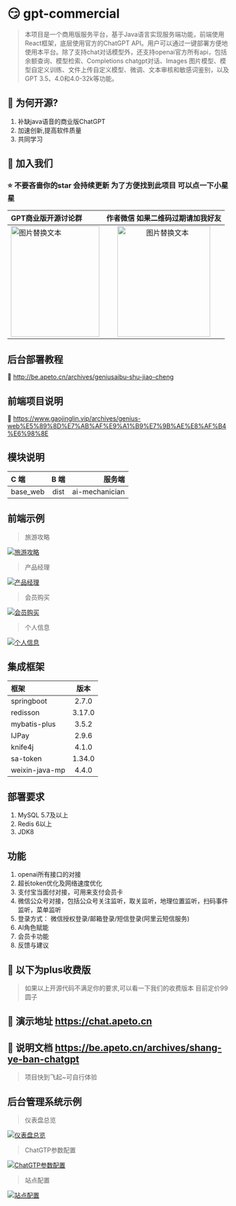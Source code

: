 # :smirk: gpt-commercial

> 本项目是一个商用版服务平台，基于Java语言实现服务端功能，前端使用React框架，底层使用官方的ChatGPT API。用户可以通过一键部署方便地使用本平台。除了支持chat对话模型外，还支持openai官方所有api，包括余额查询、模型检索、Completions chatgpt对话、Images 图片模型、模型自定义训练、文件上传自定义模型、微调、文本审核和敏感词鉴别，以及GPT 3.5、4.0和4.0-32k等功能。

## :raised_hands: 为何开源?
1. 补缺java语音的商业版ChatGPT
2. 加速创新,提高软件质量
3. 共同学习

## 💬 加入我们

### ⭐️ 不要吝啬你的star 会持续更新 为了方便找到此项目 可以点一下小星星

|  GPT商业版开源讨论群    | 作者微信 如果二维码过期请加我好友 |
| :---        |    :----:  |
|  <img src="https://github.com/apeto2/gpt-commercial/assets/131843341/0e4db493-9f54-4df2-a91d-bc2f33c04c94?raw=true" alt="图片替换文本" width="200" height="250" align="bottom" />     |  <img src="https://github.com/apeto2/gpt-commercial/assets/131843341/b6a8b5e2-4448-4e03-9335-9252eb55467b" alt="图片替换文本" width="210" height="250" align="bottom" />     | 


## 后台部署教程

:link: http://be.apeto.cn/archives/geniusaibu-shu-jiao-cheng

## 前端项目说明
:link: https://www.gaojinglin.vip/archives/genius-web%E5%89%8D%E7%AB%AF%E9%A1%B9%E7%9B%AE%E8%AF%B4%E6%98%8E


## 模块说明

|   C 端    | B 端 | 服务端     |
| :---        |    :----:   |          ---: |
|    base_web   |  dist      | ai-mechanician   |

## 前端示例

> 旅游攻略

[![旅游攻略](http://be.apeto.cn/upload/image-qslc.png "Shiprock")](https://be.apeto.cn/archives/shang-ye-ban-chatgpt)

> 产品经理

[![产品经理](http://be.apeto.cn/upload/c%E7%AB%AF.png "Shiprock")](https://be.apeto.cn/archives/shang-ye-ban-chatgpt)
> 会员购买

[![会员购买](http://be.apeto.cn/upload/image-eksc.png "Shiprock")](https://be.apeto.cn/archives/shang-ye-ban-chatgpt)
> 个人信息

[![个人信息](http://be.apeto.cn/upload/image-qumb.png "Shiprock")](https://be.apeto.cn/archives/shang-ye-ban-chatgpt)

## 集成框架

|   框架    | 版本 | 
| :---        |    :----:   
|    springboot   |  2.7.0      | 
|    redisson   |  3.17.0      | 
|    mybatis-plus   |  3.5.2      | 
|    IJPay   |  2.9.6      | 
|    knife4j   |  4.1.0      | 
|    sa-token   |  1.34.0      | 
|    weixin-java-mp   |  4.4.0      | 

## 部署要求
1. MySQL 5.7及以上
2. Redis 6以上
3. JDK8

## 功能
1. openai所有接口的对接
2. 超长token优化及网络速度优化
3. 支付宝当面付对接，可用来支付会员卡
4. 微信公众号对接，包括公众号关注监听，取关监听，地理位置监听，扫码事件监听，菜单监听
5. 登录方式： 微信授权登录/邮箱登录/短信登录(阿里云短信服务)
6. AI角色赋能
7. 会员卡功能
8. 反馈与建议


## :100: 以下为plus收费版

> 如果以上开源代码不满足你的要求,可以看一下我们的收费版本 目前定价99圆子

## :link: 演示地址 https://chat.apeto.cn

## :link: 说明文档 https://be.apeto.cn/archives/shang-ye-ban-chatgpt
> 项目快到飞起~可自行体验

## 后台管理系统示例

> 仪表盘总览

[![仪表盘总览](http://be.apeto.cn/upload/image-opti.png "Shiprock")](https://be.apeto.cn/archives/shang-ye-ban-chatgpt)
> ChatGTP参数配置

[![ChatGTP参数配置](http://be.apeto.cn/upload/image-sbvr.png "Shiprock")](https://be.apeto.cn/archives/shang-ye-ban-chatgpt)
> 站点配置
> 
[![站点配置](http://be.apeto.cn/upload/image-dbej.png "Shiprock")](https://be.apeto.cn/archives/shang-ye-ban-chatgpt)
